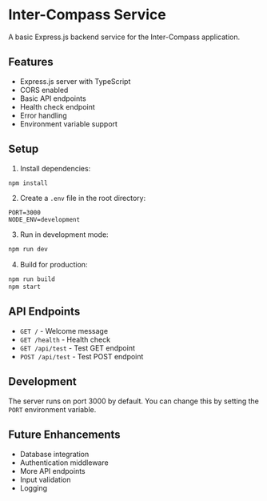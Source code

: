 # Inter-Compass Service

A basic Express.js backend service for the Inter-Compass application.

## Features

- Express.js server with TypeScript
- CORS enabled
- Basic API endpoints
- Health check endpoint
- Error handling
- Environment variable support

## Setup

1. Install dependencies:
```bash
npm install
```

2. Create a `.env` file in the root directory:
```env
PORT=3000
NODE_ENV=development
```

3. Run in development mode:
```bash
npm run dev
```

4. Build for production:
```bash
npm run build
npm start
```

## API Endpoints

- `GET /` - Welcome message
- `GET /health` - Health check
- `GET /api/test` - Test GET endpoint
- `POST /api/test` - Test POST endpoint

## Development

The server runs on port 3000 by default. You can change this by setting the `PORT` environment variable.

## Future Enhancements

- Database integration
- Authentication middleware
- More API endpoints
- Input validation
- Logging


